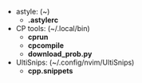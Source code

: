 * astyle: (~)
    * **.astylerc**
* CP tools: (~/.local/bin)
    * **cprun**
    * **cpcompile**
    * **download\_prob.py**
* UltiSnips: (~/.config/nvim/UltiSnips)
    * **cpp.snippets**
